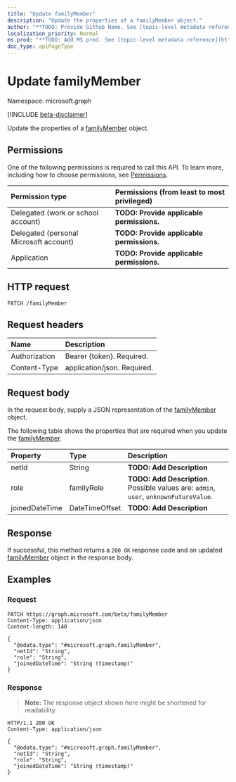 ```yaml
---
title: "Update familyMember"
description: "Update the properties of a familyMember object."
author: "**TODO: Provide Github Name. See [topic-level metadata reference](https://msgo.azurewebsites.net/add/document/guidelines/metadata.html#topic-level-metadata)**"
localization_priority: Normal
ms.prod: "**TODO: Add MS prod. See [topic-level metadata reference](https://msgo.azurewebsites.net/add/document/guidelines/metadata.html#topic-level-metadata)**"
doc_type: apiPageType
---
```


# Update familyMember
Namespace: microsoft.graph

[!INCLUDE [beta-disclaimer](../../includes/beta-disclaimer.md)]

Update the properties of a [familyMember](../resources/familymember.md) object.

## Permissions
One of the following permissions is required to call this API. To learn more, including how to choose permissions, see [Permissions](/graph/permissions-reference).

|Permission type|Permissions (from least to most privileged)|
|:---|:---|
|Delegated (work or school account)|**TODO: Provide applicable permissions.**|
|Delegated (personal Microsoft account)|**TODO: Provide applicable permissions.**|
|Application|**TODO: Provide applicable permissions.**|

## HTTP request

<!-- {
  "blockType": "ignored"
}
-->
``` http
PATCH /familyMember
```

## Request headers
|Name|Description|
|:---|:---|
|Authorization|Bearer {token}. Required.|
|Content-Type|application/json. Required.|

## Request body
In the request body, supply a JSON representation of the [familyMember](../resources/familymember.md) object.

The following table shows the properties that are required when you update the [familyMember](../resources/familymember.md).

|Property|Type|Description|
|:---|:---|:---|
|netId|String|**TODO: Add Description**|
|role|familyRole|**TODO: Add Description**. Possible values are: `admin`, `user`, `unknownFutureValue`.|
|joinedDateTime|DateTimeOffset|**TODO: Add Description**|



## Response

If successful, this method returns a `200 OK` response code and an updated [familyMember](../resources/familymember.md) object in the response body.

## Examples

### Request
<!-- {
  "blockType": "request",
  "name": "update_familymember"
}
-->
``` http
PATCH https://graph.microsoft.com/beta/familyMember
Content-Type: application/json
Content-length: 140

{
  "@odata.type": "#microsoft.graph.familyMember",
  "netId": "String",
  "role": "String",
  "joinedDateTime": "String (timestamp)"
}
```


### Response
>**Note:** The response object shown here might be shortened for readability.
<!-- {
  "blockType": "response",
  "truncated": true
}
-->
``` http
HTTP/1.1 200 OK
Content-Type: application/json

{
  "@odata.type": "#microsoft.graph.familyMember",
  "netId": "String",
  "role": "String",
  "joinedDateTime": "String (timestamp)"
}
```

